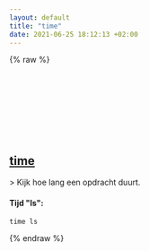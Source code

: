 ```yaml
---
layout: default
title: "time"
date: 2021-06-25 18:12:13 +02:00
---
```

{% raw %}
<h2 id="time">
  <a href="/nl/common/time.html">time</a> <a href="#time"><svg class="icon">
    <use href="/assets/images/unicode_sprite.svg#link" />
  </svg></a>
</h2>
> Kijk hoe lang een opdracht duurt.

#### Tijd "ls":
```shell
time ls
```
{% endraw %}